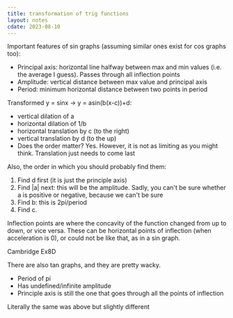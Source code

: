 ```yaml
---
title: transformation of trig functions
layout: notes
cdate: 2023-08-10
---
```


Important features of sin graphs (assuming similar ones exist for cos graphs too):
- Principal axis: horizontal line halfway between max and min values (i.e. the average I guess). Passes through all inflection points
- Amplitude: vertical distance between max value and principal axis
- Period: minimum horizontal distance between two points in period

Transformed y = sinx → y = asin(b(x-c))+d:
- vertical dilation of a
- horizontal dilation of 1/b
- horizontal translation by c (to the right)
- vertical translation by d (to the up)
- Does the order matter? Yes. However, it is not as limiting as you might think. Translation just needs to come last

Also, the order in which you should probably find them:
1. Find d first (it is just the principle axis)
2. Find |a| next: this will be the amplitude. Sadly, you can't be sure whether a is positive or negative, because we can't be sure
3. Find b: this is 2pi/period
4. Find c.

Inflection points are where the concavity of the function changed from up to down, or vice versa. These can be horizontal points of inflection (when acceleration is 0), or could not be like that, as in a sin graph.

Cambridge Ex8D

There are also tan graphs, and they are pretty wacky.
- Period of pi
- Has undefined/infinite amplitude
- Principle axis is still the one that goes through all the points of inflection

Literally the same was above but slightly different